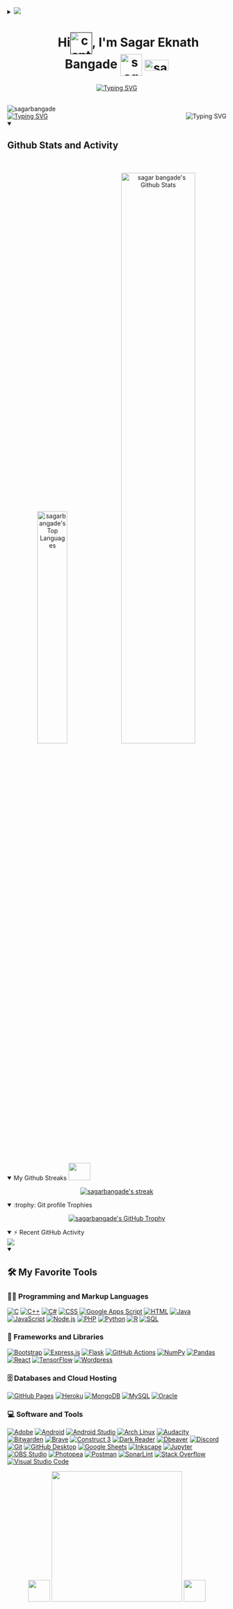 <details>
<summary>
<!-- <img src="https://user-images.githubusercontent.com/109343765/179432448-d00a4efd-a4ce-4b63-be1a-1f6178925832.gif"/> -->
<img src="https://github.com/user-attachments/assets/c433d191-c6f3-4b6f-beee-38f666d93d2b"/>

<h1 align="center" >&nbsp;&nbsp;&nbsp;&nbsp;&nbsp;&nbsp;&nbsp; Hi<a href="" target="blank"><img align="center" src="https://media.giphy.com/media/SFRLNAQkWfRHIMNC3A/giphy.gif" alt="captain._.sagar" height="50" width="50" /></a>, I'm Sagar Eknath Bangade
<a href="https://www.linkedin.com/in/sagar-bangade/" target="blank"><img align="center" src="https://media.giphy.com/media/jPK3EsIGS9f8YAp2Fa/giphy.gif" alt="sagar-bangade" height="50" width="50" /></a>
<!-- <a href="https://instagram.com/captain._.sagar" target="blank"><img align="center" src="https://media.giphy.com/media/rtPB2ESdZPAy1Wd4EH/giphy.gif" alt="captain._.sagar" height="50" width="50" /></a> -->
<a href="https://gist.github.com/sagarbangade" target="blank"><img align="center" src="https://user-images.githubusercontent.com/109343765/211860698-8f276e7f-4f1f-4300-ad81-7822fa2939f3.jpeg" alt="sagarbangade" height="25" width="55" /></a>

</h1>
<!-- <img src="https://64.media.tumblr.com/005e37a86478a9c92da7d4d3d7464b40/2bd29f0062317531-b1/s400x600/c7edc142895bc810339223dfddf2aa57ced0c32b.gif" width="950" height="2.5"/> -->
<!--         <img src="https://raw.githubusercontent.com/mayhemantt/mayhemantt/Update/svg/Bottom.svg"/> -->
<!-- <p align="center" > <a href="https://git.io/typing-svg"><img src="https://readme-typing-svg.herokuapp.com?font=Roboto&weight=450&duration=4500&pause=1000&color=00f7eb&width=435&lines=Full+Stack+Java+Developer;6+month's+of+Internship+Experience;Degree+in+Artificial+intelligence;Freelancer" alt="Typing SVG" /></p></a></br> -->
<p align="center">
  <a href="https://git.io/typing-svg">
    <img src="https://readme-typing-svg.herokuapp.com?font=Roboto&weight=450&color=fe3c01&width=600&lines=Founder+of+SkillsFoster.com+and+Shreecode.in;Intern+at+ImmverseAI+Specializing+in+Generative+AI;Aspiring+Entrepreneur" alt="Typing SVG" />
  </a>
</p>
</br>
</summary></details>
<div>
<img src="https://komarev.com/ghpvc/?username=sagarbangade&label=Profile%20views&color=fa2e05&style=flat" alt="sagarbangade" />
</div>
<div>	
<!-- <img align="right" src="https://media.giphy.com/media/VTtANKl0beDFQRLDTh/giphy.gif" height="200" width=230" /> -->
<!-- <a href="https://git.io/typing-svg">
  <img align="right" src="https://readme-typing-svg.herokuapp.com?font=Roboto+&weight=450&size=17&duration=2500&pause=1&color=fe3c01&vCenter=true&multiline=true&width=400&height=200&lines=while(alive)%7B%0Aeat()%3B%0Asleep()%3B%0Acode()%3B%0A++++++repeat()%3B%0A%7D;" alt="Typing SVG" />
</a> -->
<a href="https://git.io/typing-svg"><img align="right" src="https://readme-typing-svg.herokuapp.com?font=Fira+Code&duration=2000&pause=1&color=FE3C01&multiline=true&random=false&width=200&height=150&separator=%3C&lines=while(alive)+%7B%3C&#160+eat();%3C&#160+sleep();%3C&#160+code();%3C&#160+repeat();%3C%7D" alt="Typing SVG" /></a>
</div>
<div>
<a href="https://git.io/typing-svg">
  <img src="https://readme-typing-svg.herokuapp.com?font=Roboto+&weight=450&size=17&duration=2500&pause=1&color=fe3c01&vCenter=true&multiline=true&width=500&height=200&lines=%F0%9F%94%AD+Exploring+the+latest+in+AI+technology.;+;%F0%9F%8C%B1+Developing+an+E-learning+platform.;+;%F0%9F%92%AC+Ask+me+anything+related+to+tech.;+;%E2%9A%A1+Fun+fact%3A+I'm+passionate+about+Aliens+and+weird+stuff.;" alt="Typing SVG" />
</a>
</div>


<details open>
     <summary><h2>Github Stats and Activity</br><img src="https://64.media.tumblr.com/005e37a86478a9c92da7d4d3d7464b40/2bd29f0062317531-b1/s400x600/c7edc142895bc810339223dfddf2aa57ced0c32b.gif" width="280" height="2.5"/></h2></br>
</summary>
<p align="center">  
<img alt="sagarbangade's Top Languages" src="https://github-readme-stats.vercel.app/api/top-langs/?username=sagarbangade&langs_count=100&count_private=true&layout=compact&theme=transparent&border_color=DDDAD5&title_color=FE3C01&text_color=e6b400&border_radius=20" width="37%"/>
 <img alt="sagar bangade's Github Stats" src="https://github-readme-stats.vercel.app/api?username=sagarbangade&show_icons=true&count_private=true&theme=transparent&border_color=DDDAD5&text_color=e6b400&icon_color=D24939&title_color=FE3C01&ring_color=D24939&include_all_commits=true&border_radius=20"width="58%"/>
</p>



<!--
       ####   Top Languages <img src="https://media.giphy.com/media/WUlplcMpOCEmTGBtBW/giphy.gif" height ="40" width="50">

     ####    My Github Stats <img src="https://media.giphy.com/media/W1qi3AYFiW31B8o3Jo/giphy.gif" height="30" width="40">  
 -->


<details open>
<summary>My Github Streaks <img src="https://media.giphy.com/media/uB6eLycBCOl68/giphy.gif" height ="40" width="50">  </summary>

 <p align="center">
    <a href="https://github.com/sagarbangade/github-readme-streak-stats">
     <img title="🔥 Get streak stats for your profile at git.io/streak-stats" alt="sagarbangade's streak" src="https://github-readme-streak-stats.herokuapp.com/?user=sagarbangade&show_icons=true&count_private=true&theme=codeSTACKr&background=transparent&border=DDDAD5&border_radius=20"/>
    </a>
</p></details>

<details open>
	<summary> :trophy: Git profile Trophies </summary>


<p align="center">
  <a href="https://github.com/ryo-ma/github-profile-trophy">
    <img src="https://github-profile-trophy.vercel.app/?username=sagarbangade&theme=juicyfresh&no-frame=true" alt="sagarbangade's GitHub Trophy" />
  </a>
</p>


	
</details>
<details open><summary>⚡ Recent GitHub Activity</summary>
	
<img src="http://github-profile-summary-cards.vercel.app/api/cards/profile-details?username=sagarbangade&theme=codeSTACKr&background=transparent"/>


 
</details>

</details>
     
     
     
     
     
     
     
     
     

<details open> 
  <summary><h2>🛠️ My Favorite Tools</br><img src="https://64.media.tumblr.com/005e37a86478a9c92da7d4d3d7464b40/2bd29f0062317531-b1/s400x600/c7edc142895bc810339223dfddf2aa57ced0c32b.gif" width="280" height="2.5"/></h2>
</summary>
  <!-- Some badges are from https://github.com/Ileriayo/markdown-badges -->

  <h3>👨‍💻 Programming and Markup Languages</h3>

<p>
      <a href="https://github.com/search?q=user%3ADenverCoder1+language%3Ac"><img alt="C" src="https://custom-icon-badges.demolab.com/badge/C-03599C.svg?logo=c-in-hexagon&logoColor=white"></a>
      <a href="https://github.com/search?q=user%3ADenverCoder1+language%3Acpp"><img alt="C++" src="https://custom-icon-badges.demolab.com/badge/C++-9C033A.svg?logo=cpp2&logoColor=white"></a>
      <a href="https://github.com/search?q=user%3ADenverCoder1+language%3Acsharp"><img alt="C#" src="https://custom-icon-badges.demolab.com/badge/C%23-68217A.svg?logo=cs2&logoColor=white"></a>
      <a href="https://github.com/search?q=user%3ADenverCoder1+language%3Acss"><img alt="CSS" src="https://img.shields.io/badge/CSS-1572B6.svg?logo=css3&logoColor=white"></a>
      <a href="https://github.com/search?q=user%3ADenverCoder1+language%3Ags"><img alt="Google Apps Script" src="https://custom-icon-badges.demolab.com/badge/Google%20Apps%20Script-02569B.svg?logo=gs&logoColor=white"></a>
      <a href="https://github.com/search?q=user%3ADenverCoder1+language%3Ahtml"><img alt="HTML" src="https://img.shields.io/badge/HTML-E34F26.svg?logo=html5&logoColor=white"></a>
      <a href="https://github.com/search?q=user%3ADenverCoder1+language%3Ajava"><img alt="Java" src="https://custom-icon-badges.demolab.com/badge/Java-007396.svg?logo=java&logoColor=white"></a>
      <a href="https://github.com/search?q=user%3ADenverCoder1+language%3Ajavascript"><img alt="JavaScript" src="https://img.shields.io/badge/JavaScript-F7DF1E.svg?logo=javascript&logoColor=black"></a>
      <a href="https://github.com/search?q=user%3ADenverCoder1+language%3Ajavascript"><img alt="Node.js" src="https://img.shields.io/badge/Node.js-43853D.svg?logo=node.js&logoColor=white"></a>
      <a href="https://github.com/search?q=user%3ADenverCoder1+language%3Aphp"><img alt="PHP" src="https://img.shields.io/badge/PHP-777BB4.svg?logo=php&logoColor=white"></a>
      <a href="https://github.com/search?q=user%3ADenverCoder1+language%3Apython"><img alt="Python" src="https://img.shields.io/badge/Python-14354C.svg?logo=python&logoColor=white"></a>
      <a href="https://github.com/search?q=user%3ADenverCoder1+language%3Ar"><img alt="R" src="https://img.shields.io/badge/R-276DC3.svg?logo=r&logoColor=white"></a>
      <a href="https://github.com/search?q=user%3ADenverCoder1+language%3Asql"><img alt="SQL" src="https://custom-icon-badges.demolab.com/badge/SQL-025E8C.svg?logo=database&logoColor=white"></a>
</p>

  <h3>🧰 Frameworks and Libraries</h3>

  <p>
      <a href="#"><img alt="Bootstrap" src="https://img.shields.io/badge/Bootstrap-7952B3.svg?logo=bootstrap&logoColor=white"></a>
      <a href="#"><img alt="Express.js" src="https://img.shields.io/badge/Express.js-404d59.svg?logo=express&logoColor=white"></a>
      <a href="#"><img alt="Flask" src="https://img.shields.io/badge/Flask-000000.svg?logo=flask&logoColor=white"></a>
      <a href="#"><img alt="GitHub Actions" src="https://img.shields.io/badge/GitHub%20Actions-2671E5.svg?logo=github%20actions&logoColor=white"></a>
      <a href="#"><img alt="NumPy" src="https://img.shields.io/badge/Numpy-013243.svg?logo=numpy&logoColor=white"></a>
      <a href="#"><img alt="Pandas" src="https://img.shields.io/badge/Pandas-150458.svg?logo=pandas&logoColor=white"></a>
      <a href="#"><img alt="React" src="https://img.shields.io/badge/React-20232a.svg?logo=react&logoColor=%2361DAFB"></a>
      <a href="#"><img alt="TensorFlow" src="https://img.shields.io/badge/TensorFlow-FF6F00.svg?logo=TensorFlow&logoColor=white"></a>
      <a href="#"><img alt="Wordpress" src="https://img.shields.io/badge/Wordpress-21759B?logo=wordpress&logoColor=white"></a>
  </p>

  <h3>🗄️ Databases and Cloud Hosting</h3>

  <p>
      <a href="#"><img alt="GitHub Pages" src="https://img.shields.io/badge/GitHub%20Pages-327FC7.svg?logo=github&logoColor=white"></a>
      <a href="#"><img alt="Heroku" src="https://img.shields.io/badge/Heroku-430098.svg?logo=heroku&logoColor=white"></a>
      <a href="#"><img alt="MongoDB" src ="https://img.shields.io/badge/MongoDB-4ea94b.svg?logo=mongodb&logoColor=white"></a>
      <a href="#"><img alt="MySQL" src="https://img.shields.io/badge/MySQL-00f.svg?logo=mysql&logoColor=white"></a>
      <a href="#"><img alt="Oracle" src ="https://img.shields.io/badge/Oracle-F00000.svg?logo=oracle&logoColor=white"></a>
  </p>

  <h3>💻 Software and Tools</h3>

  <p>
      <a href="#"><img alt="Adobe" src="https://img.shields.io/badge/Adobe-FF0000.svg?logo=adobe&logoColor=white"></a>
      <a href="#"><img alt="Android" src="https://img.shields.io/badge/Android-3DDC84?logo=android&logoColor=white"></a>
      <a href="#"><img alt="Android Studio" src="https://img.shields.io/badge/Android%20Studio-008678.svg?logo=android-studio&logoColor=white"></a>
      <a href="#"><img alt="Arch Linux" src="https://img.shields.io/badge/Arch%20Linux-1793D1.svg?logo=arch-linux&logoColor=white"></a>
      <a href="#"><img alt="Audacity" src="https://img.shields.io/badge/-Audacity-0000CC?logo=audacity&logoColor=white"></a>
      <a href="#"><img alt="Bitwarden" src="https://img.shields.io/badge/-Bitwarden-175DDC?logo=bitwarden&logoColor=white"></a>
      <a href="#"><img alt="Brave" src="https://img.shields.io/badge/-Brave-FB542B?logo=brave&logoColor=white"></a>
      <a href="#"><img alt="Construct 3" src="https://img.shields.io/badge/Construct%203-00b56a.svg?logo=construct-3&logoColor=white"></a>
      <a href="#"><img alt="Dark Reader" src="https://img.shields.io/badge/-Dark%20Reader-141E24?logo=dark-reader&logoColor=white"></a>
      <a href="#"><img alt="Dbeaver" src="https://custom-icon-badges.demolab.com/badge/-Dbeaver-372923?logo=dbeaver-mono&logoColor=white"></a>
      <a href="#"><img alt="Discord" src="https://img.shields.io/badge/-Discord-5865F2.svg?logo=discord&logoColor=white"></a>
      <a href="#"><img alt="Git" src="https://img.shields.io/badge/Git-F05033.svg?logo=git&logoColor=white"></a>
      <a href="#"><img alt="GitHub Desktop" src="https://img.shields.io/badge/GitHub%20Desktop-8034A9.svg?logo=github&logoColor=white"></a>
      <a href="#"><img alt="Google Sheets" src="https://img.shields.io/badge/Sheets-34A853.svg?logo=google%20sheets&logoColor=white"></a>
      <a href="#"><img alt="Inkscape" src="https://img.shields.io/badge/Inkscape-000000?logo=Inkscape&logoColor=white"></a>
      <a href="#"><img alt="Jupyter" src="https://img.shields.io/badge/Jupyter-F37626.svg?logo=Jupyter&logoColor=white"></a>
      <a href="#"><img alt="OBS Studio" src="https://img.shields.io/badge/-OBS-302E31?logo=obs-studio&logoColor=white"></a>
      <a href="#"><img alt="Photopea" src="https://img.shields.io/badge/Photopea-18A497?logo=photopea&logoColor=white"></a>
      <a href="#"><img alt="Postman" src="https://img.shields.io/badge/Postman-FF6C37?logo=postman&logoColor=white"></a>
      <a href="#"><img alt="SonarLint" src="https://img.shields.io/badge/-SonarLint-CB2029?logo=sonarlint&logoColor=white"></a>
      <a href="#"><img alt="Stack Overflow" src="https://img.shields.io/badge/-Stack%20Overflow-FE7A16?logo=stack-overflow&logoColor=white"></a>
      <a href="#"><img alt="Visual Studio Code" src="https://img.shields.io/badge/Visual%20Studio%20Code-0078d7.svg?logo=visual-studio-code&logoColor=white"></a>
  </p>
</details>
     
     
     
     
     
     
     
     
     
     
     
     
     
<p align="center">
  <img src="https://media.giphy.com/media/hV1dkT2u1gqTUpKdKy/giphy.gif" width="50">   <img src="https://media.giphy.com/media/sOaKnjmTTPsBqM1DSA/giphy.gif" width="300">  <img src="https://media.giphy.com/media/hV1dkT2u1gqTUpKdKy/giphy.gif" width="50">
</p>

